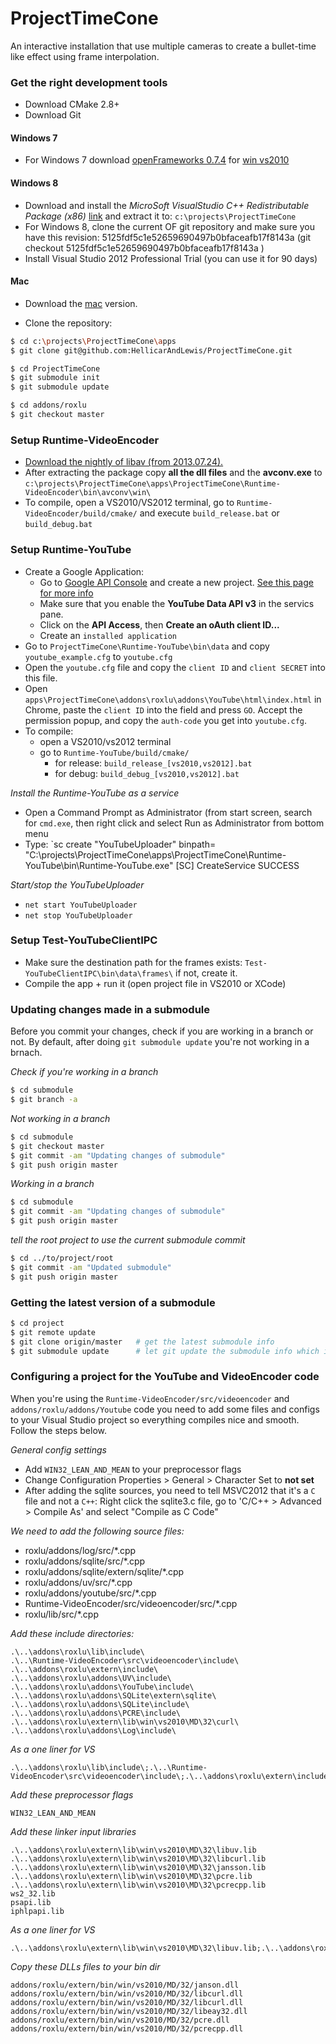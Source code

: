 ProjectTimeCone
===============

An interactive installation that use multiple cameras to create a bullet-time like effect using frame interpolation.

### Get the right development tools
 - Download CMake 2.8+
 - Download Git 

#### Windows 7
- For Windows 7 download [openFrameworks 0.7.4](http://www.openframeworks.cc/download) for  [win vs2010](http://www.openframeworks.cc/versions/v0.7.4/of_v0.7.4_vs2010_release.zip)

#### Windows 8
 - Download and install the _MicroSoft VisualStudio C++ Redistributable Package (x86)_ [link](http://www.microsoft.com/en-us/download/details.aspx?id=5555) and extract it to: `c:\projects\ProjectTimeCone`
 - For Windows 8, clone the current OF git repository and make sure you have this revision: 5125fdf5c1e52659690497b0bfaceafb17f8143a (git checkout 5125fdf5c1e52659690497b0bfaceafb17f8143a )
 - Install Visual Studio 2012 Professional Trial (you can use it for 90 days)

#### Mac
 - Download the [mac](http://www.openframeworks.cc/versions/v0.7.4/of_v0.7.4_osx_release.zip) version. 

- Clone the repository:

````sh
$ cd c:\projects\ProjectTimeCone\apps
$ git clone git@github.com:HellicarAndLewis/ProjectTimeCone.git

$ cd ProjectTimeCone
$ git submodule init
$ git submodule update

$ cd addons/roxlu
$ git checkout master

````

### Setup Runtime-VideoEncoder

- [Download the nightly of libav (from 2013.07.24).](http://win32.libav.org/win32/libav-win32-20130724.7z)
- After extracting the package copy **all the dll files** and the **avconv.exe** to `c:\projects\ProjectTimeCone\apps\ProjectTimeCone\Runtime-VideoEncoder\bin\avconv\win\`
- To compile, open a VS2010/VS2012 terminal, go to `Runtime-VideoEncoder/build/cmake/` and execute `build_release.bat` or `build_debug.bat`


### Setup Runtime-YouTube

- Create a Google Application:
  - Go to [Google API Console](https://code.google.com/apis/console) and create a new project. [See this page for more info](https://developers.google.com/youtube/registering_an_application) 
  - Make sure that you enable the **YouTube Data API v3** in the servics pane.
  - Click on the **API Access**, then  **Create an oAuth client ID...**
  - Create an `installed application`
- Go to `ProjectTimeCone\Runtime-YouTube\bin\data` and copy `youtube_example.cfg` to `youtube.cfg`
- Open the `youtube.cfg` file and copy the `client ID` and `client SECRET` into this file. 
- Open `apps\ProjectTimeCone\addons\roxlu\addons\YouTube\html\index.html` in Chrome, paste the `client ID` into the field and press `GO`. Accept the permission popup, and copy the `auth-code` you get into `youtube.cfg`.
- To compile:
  - open a VS2010/vs2012 terminal
  - go to `Runtime-YouTube/build/cmake/` 
     - for release: `build_release_[vs2010,vs2012].bat` 
     - for debug:  `build_debug_[vs2010,vs2012].bat`

_Install the Runtime-YouTube as a service_
- Open a Command Prompt as Administrator (from start screen, search for `cmd.exe`, then right click and select Run as Administrator from bottom menu
- Type: `sc create "YouTubeUploader" binpath= "C:\projects\ProjectTimeCone\apps\ProjectTimeCone\Runtime-YouTube\bin\Runtime-YouTube.exe"
  [SC] CreateService SUCCESS

_Start/stop the YouTubeUploader_
- `net start YouTubeUploader`
- `net stop YouTubeUploader`

### Setup Test-YouTubeClientIPC

- Make sure the destination path for the frames exists: `Test-YouTubeClientIPC\bin\data\frames\` if not, create it.
- Compile the app + run it (open project file in VS2010 or XCode)

### Updating changes made in a submodule

Before you commit your changes, check if you are working in a branch or not. By default,
after doing `git submodule update` you're not working in a brnach. 

_Check if you're working in a branch_

````sh
$ cd submodule
$ git branch -a
````

_Not working in a branch_

````sh
$ cd submodule
$ git checkout master
$ git commit -am "Updating changes of submodule"
$ git push origin master
````

_Working in a branch_

````sh
$ cd submodule
$ git commit -am "Updating changes of submodule"
$ git push origin master
````

_tell the root project to use the current submodule commit_
```sh
$ cd ../to/project/root
$ git commit -am "Updated submodule"
$ git push origin master
````
  
### Getting the latest version of a submodule

````sh
$ cd project
$ git remote update
$ git clone origin/master   # get the latest submodule info
$ git submodule update      # let git update the submodule info which is stored in the root project
````

### Configuring a project for the YouTube and VideoEncoder code

When you're using the `Runtime-VideoEncoder/src/videoencoder` and `addons/roxlu/addons/Youtube`
code you need to add some files and configs to your Visual Studio project so everything compiles
nice and smooth. Follow the steps below.

_General config settings_
- Add `WIN32_LEAN_AND_MEAN` to your preprocessor flags
- Change Configuration Properties > General > Character Set to **not set**  
- After adding the sqlite sources, you need to tell MSVC2012 that it's a `C` file and not a `C++`: 
  Right click the sqlite3.c file, go to 'C/C++ > Advanced > Compile As' and select "Compile as C Code"

_We need to add the following source files:_

 - roxlu/addons/log/src/*.cpp
 - roxlu/addons/sqlite/src/*.cpp
 - roxlu/addons/sqlite/extern/sqlite/*.cpp
 - roxlu/addons/uv/src/*.cpp
 - roxlu/addons/youtube/src/*.cpp
 - Runtime-VideoEncoder/src/videoencoder/src/*.cpp
 - roxlu/lib/src/*.cpp

_Add these include directories:_

````
.\..\addons\roxlu\lib\include\
.\..\Runtime-VideoEncoder\src\videoencoder\include\
.\..\addons\roxlu\extern\include\
.\..\addons\roxlu\addons\UV\include\
.\..\addons\roxlu\addons\YouTube\include\
.\..\addons\roxlu\addons\SQLite\extern\sqlite\
.\..\addons\roxlu\addons\SQLite\include\
.\..\addons\roxlu\addons\PCRE\include\
.\..\addons\roxlu\extern\lib\win\vs2010\MD\32\curl\
.\..\addons\roxlu\addons\Log\include\
````

_As a one liner for VS_
````
.\..\addons\roxlu\lib\include\;.\..\Runtime-VideoEncoder\src\videoencoder\include\;.\..\addons\roxlu\extern\include\;.\..\addons\roxlu\addons\UV\include\;.\..\addons\roxlu\addons\YouTube\include\;.\..\addons\roxlu\addons\SQLite\extern\sqlite\;.\..\addons\roxlu\addons\SQLite\include\;.\..\addons\roxlu\addons\PCRE\include\;.\..\addons\roxlu\extern\lib\win\vs2010\MD\32\curl\;.\..\addons\roxlu\addons\Log\include\
````

_Add these preprocessor flags_

````
WIN32_LEAN_AND_MEAN
````

_Add these linker input libraries_

````
.\..\addons\roxlu\extern\lib\win\vs2010\MD\32\libuv.lib
.\..\addons\roxlu\extern\lib\win\vs2010\MD\32\libcurl.lib
.\..\addons\roxlu\extern\lib\win\vs2010\MD\32\jansson.lib
.\..\addons\roxlu\extern\lib\win\vs2010\MD\32\pcre.lib
.\..\addons\roxlu\extern\lib\win\vs2010\MD\32\pcrecpp.lib
ws2_32.lib
psapi.lib
iphlpapi.lib
````

_As a one liner for VS_
````
.\..\addons\roxlu\extern\lib\win\vs2010\MD\32\libuv.lib;.\..\addons\roxlu\extern\lib\win\vs2010\MD\32\libcurl.lib;.\..\addons\roxlu\extern\lib\win\vs2010\MD\32\jansson.lib;.\..\addons\roxlu\extern\lib\win\vs2010\MD\32\pcre.lib;.\..\addons\roxlu\extern\lib\win\vs2010\MD\32\pcrecpp.lib;ws2_32.lib;psapi.lib;iphlpapi.lib;.\..\addons\roxlu\extern\lib\win\vs2010\MD\32d\msgpack.lib; 
````

_Copy these DLLs files to your bin dir_
````
addons/roxlu/extern/bin/win/vs2010/MD/32/janson.dll        
addons/roxlu/extern/bin/win/vs2010/MD/32/libcurl.dll
addons/roxlu/extern/bin/win/vs2010/MD/32/libcurl.dll
addons/roxlu/extern/bin/win/vs2010/MD/32/libeay32.dll
addons/roxlu/extern/bin/win/vs2010/MD/32/pcre.dll
addons/roxlu/extern/bin/win/vs2010/MD/32/pcrecpp.dll
````      




